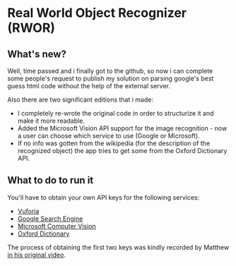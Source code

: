 # Real World Object Recognizer (RWOR)
## What's new?
Well, time passed and i finally got to the github, so now i can complete some people's request to publish my solution on parsing google's best guess html code without the help of the external server.

Also there are two significant editions that i made:
- I completely re-wrote the original code in order to structurize it and make it more readable.
- Added the Microsoft Vision API support for the image recognition - now a user can choose which service to use (Google or Microsoft).
- If no info was gotten from the wikipedia (for the description of the recognized object) the app tries to get some from the Oxford Dictionary API.

## What to do to run it
You'll have to obtain your own API keys for the following services:
- [Vuforia](https://library.vuforia.com/articles/Training/Vuforia-License-Manager.html#license-key)
- [Google Search Engine](https://developers.google.com/custom-search/json-api/v1/overview)
- [Microsoft Computer Vision](https://azure.microsoft.com/en-us/services/cognitive-services/computer-vision/)
- [Oxford Dictionary](https://developer.oxforddictionaries.com/)

The process of obtaining the first two keys was kindly recorded by Matthew [in his original video](https://www.youtube.com/watch?v=EP-s2ayECsI&lc=z12si3wp5nudgleyj04chnbajyujctjptkg0k.1518014293682062).
